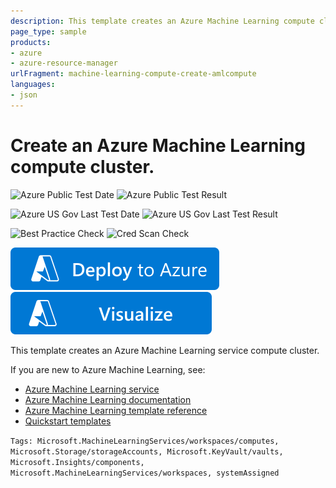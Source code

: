 ```yaml
---
description: This template creates an Azure Machine Learning compute cluster.
page_type: sample
products:
- azure
- azure-resource-manager
urlFragment: machine-learning-compute-create-amlcompute
languages:
- json
---
```

# Create an Azure Machine Learning compute cluster.

![Azure Public Test Date](https://azurequickstartsservice.blob.core.windows.net/badges/quickstarts/microsoft.machinelearningservices/machine-learning-compute-create-amlcompute/PublicLastTestDate.svg)
![Azure Public Test Result](https://azurequickstartsservice.blob.core.windows.net/badges/quickstarts/microsoft.machinelearningservices/machine-learning-compute-create-amlcompute/PublicDeployment.svg)

![Azure US Gov Last Test Date](https://azurequickstartsservice.blob.core.windows.net/badges/quickstarts/microsoft.machinelearningservices/machine-learning-compute-create-amlcompute/FairfaxLastTestDate.svg)
![Azure US Gov Last Test Result](https://azurequickstartsservice.blob.core.windows.net/badges/quickstarts/microsoft.machinelearningservices/machine-learning-compute-create-amlcompute/FairfaxDeployment.svg)

![Best Practice Check](https://azurequickstartsservice.blob.core.windows.net/badges/quickstarts/microsoft.machinelearningservices/machine-learning-compute-create-amlcompute/BestPracticeResult.svg)
![Cred Scan Check](https://azurequickstartsservice.blob.core.windows.net/badges/quickstarts/microsoft.machinelearningservices/machine-learning-compute-create-amlcompute/CredScanResult.svg)

[![Deploy To Azure](https://raw.githubusercontent.com/Azure/azure-quickstart-templates/master/1-CONTRIBUTION-GUIDE/images/deploytoazure.svg?sanitize=true)](https://portal.azure.com/#create/Microsoft.Template/uri/https%3A%2F%2Fraw.githubusercontent.com%2FAzure%2Fazure-quickstart-templates%2Fmaster%2Fquickstarts%2Fmicrosoft.machinelearningservices%2Fmachine-learning-compute-create-amlcompute%2Fazuredeploy.json)
[![Visualize](https://raw.githubusercontent.com/Azure/azure-quickstart-templates/master/1-CONTRIBUTION-GUIDE/images/visualizebutton.svg?sanitize=true)](http://armviz.io/#/?load=https%3A%2F%2Fraw.githubusercontent.com%2FAzure%2Fazure-quickstart-templates%2Fmaster%2Fquickstarts%2Fmicrosoft.machinelearningservices%2Fmachine-learning-compute-create-amlcompute%2Fazuredeploy.json)

This template creates an Azure Machine Learning service compute cluster.

If you are new to Azure Machine Learning, see:

- [Azure Machine Learning service](https://azure.microsoft.com/services/machine-learning-service/)
- [Azure Machine Learning documentation](https://learn.microsoft.com/azure/machine-learning/)
- [Azure Machine Learning template reference](https://learn.microsoft.com/azure/templates/microsoft.machinelearningservices/allversions)
- [Quickstart templates](https://azure.microsoft.com/resources/templates/)

`Tags: Microsoft.MachineLearningServices/workspaces/computes, Microsoft.Storage/storageAccounts, Microsoft.KeyVault/vaults, Microsoft.Insights/components, Microsoft.MachineLearningServices/workspaces, systemAssigned`
